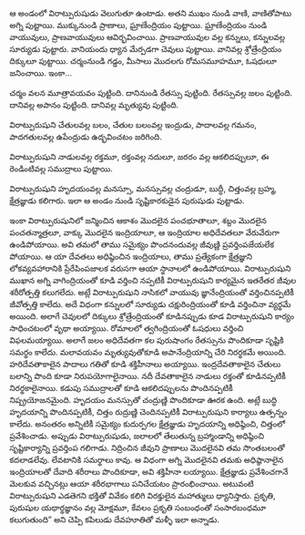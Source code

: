 ﻿ఆ అండంలో విరాట్పురుషుడు వెలుగుతూ ఉంటాడు. అతని ముఖం నుండి వాణి, వాణితోపాటు అగ్ని పుట్టాయి. ముక్కునుండి ప్రాణాలు, ఘ్రాణేంద్రియం పుట్టాయి. ఘ్రాణేంద్రియం నుండి వాయువులు, ప్రాణవాయువులు ఆవిర్భవించాయి. ప్రాణవాయువుల వల్ల కన్నులు, కన్నులవల్ల సూర్యుడు పుట్టారు. వానియందు ధ్యాన మేర్పడగా చెవులు పుట్టాయి. వానివల్ల శ్రోత్రేంద్రియం దిక్కులూ పుట్టాయి. చర్మంనుండి గడ్డం, మీసాలు మొదలగు రోమసమూహమూ, ఓషధులూ జనించాయి. ఇంకా... 

చర్మం వలన మూత్రావయవం పుట్టింది. దానినుండి రేతస్సు పుట్టింది. రేతస్సువల్ల జలం పుట్టింది. దానివల్ల అపానం పుట్టింది. దానివల్ల మృత్యువు పుట్టింది. 

విరాట్పురుషుని చేతులవల్ల బలం, చేతుల బలంవల్ల ఇంద్రుడు, పాదాలవల్ల గమనం, పాదగతులవల్ల ఉపేంద్రుడు ఉద్భవించటం జరిగింది. 

విరాట్పురుషుని నాడులవల్ల రక్తమూ, రక్తంవల్ల నదులూ, జఠరం వల్ల ఆకలిదప్పులూ, ఈ రెండింటివల్ల సముద్రాలు పుట్టాయి. 

విరాట్పురుషుని హృదయంవల్ల మనస్సూ, మనస్సువల్ల చంద్రుడూ, బుద్ధీ, చిత్తంవల్ల బ్రహ్మ, క్షేత్రజ్ఞుడు కలిగారు. ఇలా ఆ అండం నుండి సృష్టికారకుడైన పురుషుడు పుట్టాడు. 

ఇంకా విరాట్పురుషునిలో జన్మించిన ఆకాశం మొదలైన పంచభూతాలూ, శబ్దం మొదలైన పంచతన్మాత్రలూ, వాక్కు మొదలైన ఇంద్రియాలూ, ఆ ఇంద్రియాల అధిదేవతలూ వేరువేరుగా ఉండిపోయాయి. అవి తమలో తాము సమైక్యం పొందనందువల్ల జీవుణ్ణి ప్రవర్తింపజేయలేక పోయాయి. ఆ యా దేవతలు అధిష్ఠించిన ఇంద్రియాలు, తాము ప్రత్యేకంగా క్షేత్రజ్ఞుని లోకవ్యవహారానికి ప్రేరేపింపజాలక వరుసగా ఆయా స్థానాలలో ఉండిపోయాయి. విరాట్పురుషుని ముఖాన అగ్ని వాగింద్రియంతో కూడి వర్తించి నప్పటికీ విరాట్పురుషుని కార్యమైన ఇతరేతర జీవుల శరీరోత్పత్తి కలుగలేదు. అట్లే విరాట్పురుషుని నాసికలో వాయువు జ్ఞానేంద్రియంతో వర్తించినప్పటికీ జీవోత్పత్తి కాలేదు. అదే విధంగా కన్నులలో సూర్యుడు చక్షురింద్రియంతో కూడి వర్తించినా వ్యర్థమే అయింది. అలాగే చెవులలో దిక్కులు శ్రోత్రేంద్రియంతో కూడినప్పుడు కూడ విరాట్పురుషుని కార్యం సాధించటంలో వృథా అయ్యాయి. రోమాలలో త్వగింద్రియంతో ఓషధులు వర్తించి విఫలమయ్యాయి. అలాగే జలం అధిదేవతగా కల పురుషాంగం రేతస్సును పొందికూడా సృష్టికి సమర్థం కాలేదు. మలావయవం మృత్యువుతోకూడి అపానేంద్రియాన్ని చేరి నిరర్థకమే అయింది. హరిదేవతాకాలైన పాదాలు గతితో కూడి శక్తిహీనాలు అయ్యాయి. ఇంద్రదేవతాకాలైన చేతులు బలాన్ని పొంది కూడా నిరుపయోగాలైనాయి. నదీ దేవతాకాలైన నాడులు రక్తంతో కూడినప్పటికీ నిరర్థకాలైనాయి. కడుపు సముద్రాలతో కూడి ఆకలిదప్పులను పొందినప్పటికీ నిష్ప్రయోజనమైంది. హృదయం మనస్సుతో చంద్రుణ్ణి పొందికూడా ఊరక ఉంది. అట్లే బుద్ధి హృదయాన్ని పొందినప్పటికీ, చిత్తం రుద్రుణ్ణి చెందినప్పటికీ విరాట్పురుషుని కార్యాలు ఉత్పన్నం కాలేదు. అనంతరం అన్నిటికీ సమైక్యం కుదుర్పగల క్షేత్రజ్ఞుడు హృదయాన్ని అధిష్ఠించి, చిత్తంలో ప్రవేశించాడు. అప్పుడు విరాట్పురుషుడు, జలాలలో తేలుతున్న బ్రహ్మాండాన్ని అధిష్ఠించి సృష్టికార్యాన్ని ప్రవర్తింప గలిగాడు. నిద్రించిన జీవుని ప్రాణాలు మొదలైనవి తమ సొంతబలంతో కదలాడలేవు. లేవటానికి సమర్థాలు కావు. ఆ విధంగా అగ్ని మొదలైనవి తమకు అధిష్ఠానాలైన ఇంద్రియాలతో దేవాది శరీరాలు పొందికూడా, అవి శక్తిహీనా లయ్యాయి. క్షేత్రజ్ఞుడు ప్రవేశించగానే మెలకువ వచ్చినట్లు ఆయా శరీరభాగాలు పనిచేయటం ప్రారంభించాయి. అటువంటి విరాట్పురుషుని ఎడతెగని భక్తితో వివేకం కలిగి విరక్తులైన మహాత్ములు ధ్యానిస్తారు. ప్రకృతి, పురుషుల యథార్థజ్ఞానం వల్ల మోక్షమూ, కేవలం ప్రకృతి సంబంధంతో సంసారబంధమూ కలుగుతుంది” అని చెప్పి కపిలుడు దేవహూతితో మళ్ళీ ఇలా అన్నాడు. 

